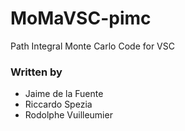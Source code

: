 # MoMaVSC-pimc
Path Integral Monte Carlo Code for VSC



### Written by
* Jaime de la Fuente
* Riccardo Spezia
* Rodolphe Vuilleumier

